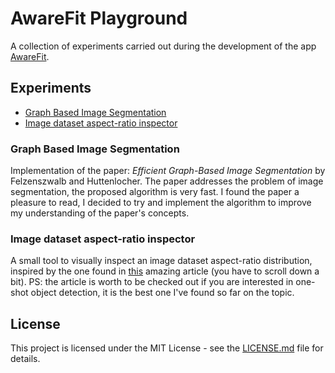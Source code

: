 # AwareFit Playground

A collection of experiments carried out during the development of the app [AwareFit](https://play.google.com/store/apps/details?id=com.ran3000.tright&hl=en).

## Experiments

- [Graph Based Image Segmentation](https://github.com/RAN3000/AwareFit-Playground/tree/master/graph_based_segmentation)
- [Image dataset aspect-ratio inspector](https://github.com/RAN3000/AwareFit-Playground/blob/master/small_tools/inspect_aspect_ratios.py)

### Graph Based Image Segmentation

Implementation of the paper: _Efficient Graph-Based Image Segmentation_ by Felzenszwalb and Huttenlocher.
The paper addresses the problem of image segmentation, the proposed algorithm is very fast. I found the paper a pleasure to read, I decided to try and implement the algorithm to improve my understanding of the paper's concepts.

### Image dataset aspect-ratio inspector

A small tool to visually inspect an image dataset aspect-ratio distribution, inspired by the one found in [this](http://machinethink.net/blog/object-detection/) amazing article (you have to scroll down a bit). PS: the article is worth to be checked out if you are interested in one-shot object detection, it is the best one I've found so far on the topic.

## License

This project is licensed under the MIT License - see the [LICENSE.md](LICENSE.md) file for details.
